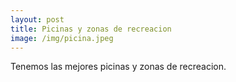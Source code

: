 ```yaml
---
layout: post
title: Picinas y zonas de recreacion
image: /img/picina.jpeg
---
```

Tenemos las mejores picinas y zonas de recreacion.

